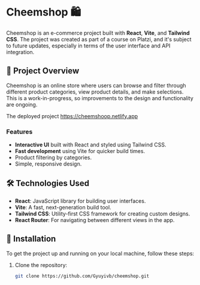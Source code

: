 # Cheemshop 🛍️

Cheemshop is an e-commerce project built with **React**, **Vite**, and **Tailwind CSS**. The project was created as part of a course on Platzi, and it's subject to future updates, especially in terms of the user interface and API integration.

## 🚀 Project Overview

Cheemshop is an online store where users can browse and filter through different product categories, view product details, and make selections. This is a work-in-progress, so improvements to the design and functionality are ongoing.

The deployed project https://cheemshoop.netlify.app

### Features
- **Interactive UI** built with React and styled using Tailwind CSS.
- **Fast development** using Vite for quicker build times.
- Product filtering by categories.
- Simple, responsive design.

## 🛠️ Technologies Used

- **React**: JavaScript library for building user interfaces.
- **Vite**: A fast, next-generation build tool.
- **Tailwind CSS**: Utility-first CSS framework for creating custom designs.
- **React Router**: For navigating between different views in the app.

## 🏁 Installation

To get the project up and running on your local machine, follow these steps:

1. Clone the repository:
   ```bash
   git clone https://github.com/Gyuyivb/cheemshop.git
